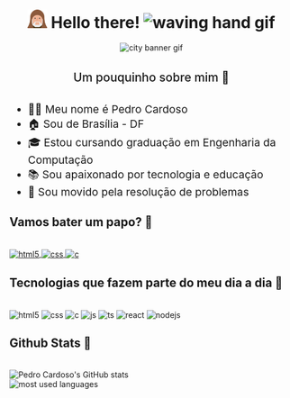 <!-- Hello There Title -->
<h1 align="center">
<img width="35px" src="./assets/obiwan-icon.png" alt="obiwan icon"> Hello there! <img width="40px" src="https://c.tenor.com/SNL9_xhZl9oAAAAi/waving-hand-joypixels.gif" alt="waving hand gif" />
</h1>

<!-- Banner -->
<p align="center">
    <img width="50" src="https://i.pinimg.com/originals/fa/dc/b2/fadcb24075acb650de29f258af69d830.gif" alt="city banner gif" />
</p>

<!-- Sobre mim -->
<h2 style="text-align: center; margin: 2rem 0; font-weight: 500;">Um pouquinho sobre mim 👾</h2>
<ul style="font-size: 1.2rem">
    <li>🐱‍👤 Meu nome é Pedro Cardoso </li>
    <li>🏠 Sou de Brasília - DF </li>
    <li>🎓 Estou cursando graduação em Engenharia da Computação</li>
    <li>📚 Sou apaixonado por tecnologia e educação </li>
    <li>🚀 Sou movido pela resolução de problemas </li>
  </ul>

<!-- Redes sociais -->
## Vamos bater um papo? 👻
<br/>
<div style="display: inline-block">
    <a href="https://www.linkedin.com/in/pedroh-cardoso/" targer="_blank">
        <img align="center" alt="html5" src="https://img.shields.io/badge/LinkedIn-0077B5?style=for-the-badge&logo=linkedin&logoColor=white" />
    </a>
    <a href="mailto:phlc.dev@gmail.com" targer="_blank">
        <img align="center" alt="css" src="https://img.shields.io/badge/Gmail-D14836?style=for-the-badge&logo=gmail&logoColor=white" />
    </a>
    <a href="https://steamcommunity.com/id/ph-cardoso" targer="_blank">
        <img align="center" alt="c" src="https://img.shields.io/badge/Steam-000000?style=for-the-badge&logo=steam&logoColor=white" />
    </a>
</div>
<br/>

## Tecnologias que fazem parte do meu dia a dia 🚀
<br/>


<div style="display: inline-block;">
    <img align="center" alt="html5" src="https://img.shields.io/badge/HTML5-E34F26?style=for-the-badge&logo=html5&logoColor=white" />
    <img align="center" alt="css" src="https://img.shields.io/badge/CSS3-1572B6?style=for-the-badge&logo=css3&logoColor=white" />
    <img align="center" alt="c" src="https://img.shields.io/badge/C-00599C?style=for-the-badge&logo=c&logoColor=white" />
    <img align="center" alt="js" src="https://img.shields.io/badge/JavaScript-F7DF1E?style=for-the-badge&logo=javascript&logoColor=black" />
    <img align="center" alt="ts" src="https://img.shields.io/badge/TypeScript-007ACC?style=for-the-badge&logo=typescript&logoColor=white" />
    <img align="center" alt="react" src="https://img.shields.io/badge/React-20232A?style=for-the-badge&logo=react&logoColor=61DAFB" />
    <img align="center" alt="nodejs" src="https://img.shields.io/badge/Node.js-43853D?style=for-the-badge&logo=node.js&logoColor=white" />
</div>
<br/>

<!-- Sobre mim -->
## Github Stats 🔎

<br/>

<img width="400px" align="left" src="https://github-readme-stats.vercel.app/api?username=ph-cardoso&count_private=true&hide=stars,issues&show_icons=true&theme=dark" alt="Pedro Cardoso's GitHub stats"/>
<img width="400px" align="left" src="https://github-readme-stats.vercel.app/api/top-langs/?username=ph-cardoso&layout=compact&theme=dark" alt="most used languages"/>